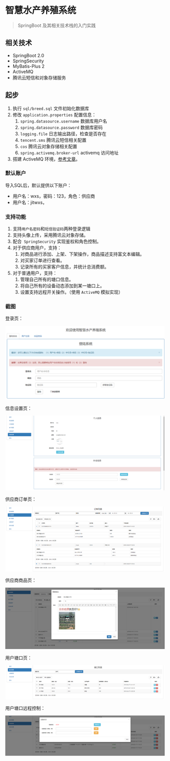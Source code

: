 # 智慧水产养殖系统

> SpringBoot 及其相关技术栈的入门实践

## 相关技术

- SpringBoot 2.0
- SpringSecurity
- MyBatis-Plus 2
- ActiveMQ
- 腾讯云短信和对象存储服务

## 起步

1. 执行 `sql/breed.sql` 文件初始化数据库
2. 修改 `application.properties` 配置信息：
   1. `spring.datasource.username` 数据库用户名
   2. `spring.datasource.password` 数据库密码
   3. `logging.file` 日志输出路径，检查是否存在
   4. `tencent.sms` 腾讯云短信相关配置
   5. `cos` 腾讯云对象存储相关配置
   6. `spring.activemq.broker-url` activemq 访问地址
3. 搭建 ActiveMQ 环境，[参考文章](https://blog.csdn.net/yuanlaijike/article/details/79950330)。

### 默认账户

导入SQL后，默认提供以下账户：

- 用户名：wxs，密码：123，角色：供应商
- 用户名：jitwxs，

### 支持功能

1. 支持`用户名密码`和`短信验证码`两种登录逻辑
2. 支持头像上传，采用腾讯云对象存储。
3. 配合` SpringSecurity` 实现鉴权和角色控制。
4. 对于供应商用户，支持：
   1. 对商品进行添加、上架、下架操作，商品描述支持富文本编辑。
   2. 对买家订单进行查看。
   3. 记录所有的买家客户信息，并统计总消费额。
5. 对于普通用户，支持：
   1. 管理自己所有的塘口信息。
   2. 将自己所有的设备动态添加到某一塘口上。
   3. 设置支持远程开关操作。（使用 `ActiveMQ` 模拟实现）

### 截图

登录页：

![](./screenshot/20190315000137.png)

信息设置页：

![](./screenshot/20190315000241.png)

供应商订单页：

![](./screenshot/20190315000226.png)

供应商商品页：

![](./screenshot/20190315000210.png)

用户塘口页：

![](./screenshot/20190315000105.png)

用户塘口远程控制：

![](./screenshot/20190315000121.png)



